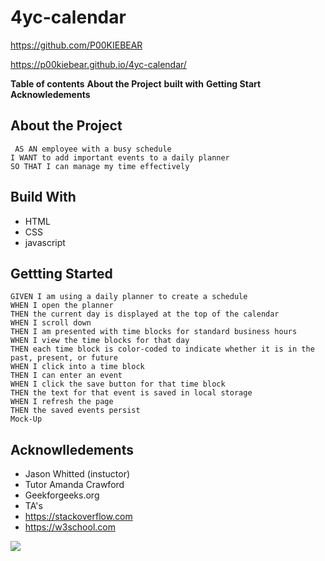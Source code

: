 # 4yc-calendar

https://github.com/P00KIEBEAR

https://p00kiebear.github.io/4yc-calendar/

**Table of contents**
**About the Project**
**built with**
**Getting Start**
**Acknowledements**

## About the Project

~~~
 AS AN employee with a busy schedule
I WANT to add important events to a daily planner
SO THAT I can manage my time effectively
~~~
## Build With
* HTML
* CSS
* javascript

## Gettting Started
~~~
GIVEN I am using a daily planner to create a schedule
WHEN I open the planner
THEN the current day is displayed at the top of the calendar
WHEN I scroll down
THEN I am presented with time blocks for standard business hours
WHEN I view the time blocks for that day
THEN each time block is color-coded to indicate whether it is in the past, present, or future
WHEN I click into a time block
THEN I can enter an event
WHEN I click the save button for that time block
THEN the text for that event is saved in local storage
WHEN I refresh the page
THEN the saved events persist
Mock-Up
~~~

## Acknowlledements
- Jason Whitted (instuctor)
- Tutor Amanda Crawford
- Geekforgeeks.org
- TA's
- https://stackoverflow.com
- https://w3school.com

![](assets\images\Screenshot2020-10-25142754.png)
